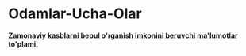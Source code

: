# Odamlar-Ucha-Olar
**Zamonaviy kasblarni bepul o'rganish imkonini beruvchi ma'lumotlar to'plami.**

